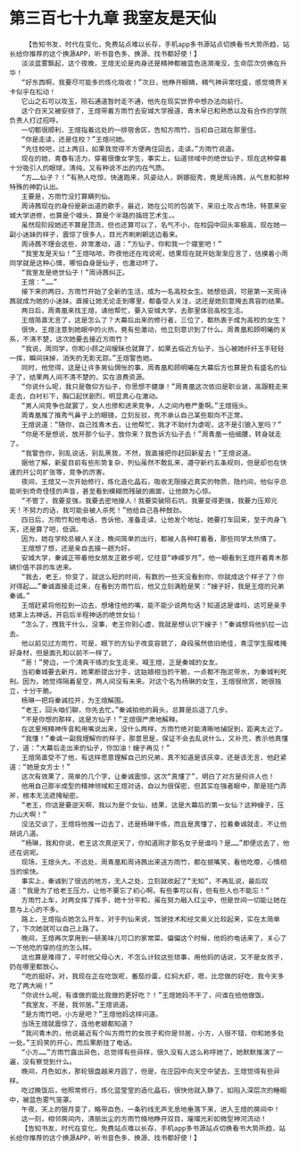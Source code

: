 # 第三百七十九章 我室友是天仙
        【告知书友，时代在变化，免费站点难以长存，手机app多书源站点切换看书大势所趋，站长给你推荐的这个换源APP，听书音色多、换源、找书都好使！】
       淡淡蓝雾飘起，这个夜晚，王煊无论是肉身还是精神都被蓝色涟漪淹没，生命层次仿佛在升华！
       “好东西啊，我要尽可能多的炼化吸收！”次日，他睁开眼睛，精气神异常旺盛，感觉境界关卡似乎在松动！
       它山之石可以攻玉，陨石通道暂时走不通，他先在现实世界中想办法向前行。
       这个白天又被安排了，王煊带着方雨竹去安城大学报道，青木早已和熟悉以及有合作的学院负责人打过招呼。
       一切都很顺利，王煊指着远处的一排宿舍区，告知方雨竹，当初自己就在那里住。
       “你是走读，还是住校？”王煊问她。
       “先住校吧，过上两日，如果我觉得不方便再住回去，走读。”方雨竹说道。
       现在的她，青春有活力，穿着很像女学生，事实上，仙道领域中的绝世仙子，现在这种穿着十分吸引人的眼球，清纯，又有种说不出的内在气质。
       “方……仙子？！”有熟人吃惊，快速跑来，风姿动人，婀娜挺秀，竟是周诗茜，从气息和那种特殊的神韵认出。
       主要是，方雨竹没打算瞒列仙。
       周诗茜现在的身份是新出道的歌手，最近，她在公司的包装下，来旧土攻占市场，特意来安城大学进修，也算是个噱头，算是个半路的插班艺术生。。
       虽然现阶段她还不算是顶流，但也还算可以了，名气不小，在校园中回头率极高，现在她一副小迷妹的样子，震惊了很多人，目光齐刷刷朝这边看来。
       周诗茜不理会这些，非常激动，道：“方仙子，你和我一个寝室吧！”
       “我室友是天仙！”王煊咕哝，昨夜他还在戏说呢，结果现在就开始渐渐应言了，估摸着小周同学就是这种心情，哪怕自身是仙子，也激动坏了。
       “我室友是绝世仙子！”周诗茜纠正。
       王煊：“……”
       接下来的两日，方雨竹开始了全新的生活，成为一名高校女生。她想低调，可是第一天周诗茜就成为她的小迷妹，直接让她无论走到哪里，都备受人关注，这还是她刻意掩去真容的结果。
       两日后，周青凰来找王煊，请他帮忙，要入安城大学，去那里体验高校生活。
       王煊简直无言了，这是怎么了？大幕后出来的修行者，三位了，都热衷于成为高校的女生？
       很快，王煊注意到她眼中的火热，竟有些激动，他立刻意识到了什么。周青凰和顾明曦的关系，不清不楚，这次她要去接近方雨竹？
       “我说，周同学，你和小顾之间暧昧也就算了，如果去临近方仙子，当心被她纤纤玉手轻轻一挥，瞬间抹掉，消失的无影无踪。”王煊警告她。
       同时，他觉得，这是让许多男仙惆怅的事，周青凰和顾明曦在大幕后方也算是负有盛名的仙子了，结果两人间不清不楚的，实在浪费资源。
       “你说什么呢，我只是敬仰方仙子，你思想不健康！”周青凰这次依旧是职业装，高跟鞋走来走去，白衬衫下，胸口起伏剧烈，明显真心在激动。
       “男人间竞争也就罢了，女人也掺和进来竞争，人之间内卷严重啊。”王煊摇头。
       周青凰推了推秀气鼻子上的眼镜，立刻反驳，死不承认自己某些取向不正常。
       王煊说道：“随你，自己找青木去，让他帮忙，我才不助纣为虐呢，这不是引狼入室吗？”
       “你是不是想说，放开那个仙子，放你来？我告诉方仙子去！”周青凰一扭细腰，转身就走了。
       “我警告你，别乱说话，别乱黑我，不然，我直接把你赶回新星去！”王煊说道。
       据他了解，新星目前有些形势复杂，列仙虽然不敢乱来，遵守新约五条规则，但是却也在快速的开公司扩张等，竞争的厉害。
       夜间，王煊又一次开始修行，炼化造化晶石，吸收无限接近真实的物质，隐约间，他似乎总能听到奇奇怪怪的声音，甚至看到模糊而残破的画面，让他颇为心惊。
       “不管了，我要变强，我要去密地接人！我要突破陨石坑，我要变得更强，我要力压郑元天！不努力的话，我可能会被人杀死！”他给自己各种鼓劲。
       四日后，方雨竹和他电话，告诉他，准备走读，让他发个地址，她要打车回来，至于肉身飞天，还是算了吧，低调。
       因为，她在学校总被人关注，晚间简单的出行，都被人各种盯着看，那些同学太热情了。
       王煊想了想，还是亲自去接一趟为好。
       安城大学，秦诚正带着他女朋友正散步呢，忆往昔“峥嵘岁月”，他一眼看到王煊开着青木那辆价值不菲的车进来。
       “我去，老王，你变了，就这么短的时间，有数的一些天没看到你，你就成这个样子了？你对得起……”秦诚直接走过来，在看到方雨竹后，他又立刻满脸是笑：“嫂子好，我是王煊的兄弟秦诚。”
       王煊赶紧将他拉到一边去，想堵住他的嘴，能不能少说两句话？知道这是谁吗，这可是亲手结束上古神话，开启后半程神话的绝世女仙！
       “怎么了，拽我干什么，没事，老王你别心虚，我就是想认识下嫂子！”秦诚想将他扒拉一边去。
       他以前见过方雨竹，可是，眼下的方仙子改变容貌了，身段虽然依旧绝佳，青涩学生服难掩好身材，但是面孔和以前不一样了。
       “哥！”旁边，一个清爽干练的女生走来，喊王煊，正是秦城的女友。
       当初秦城要去新月，她果断提出分手，这姑娘相当的干脆，一点都不拖泥带水，为秦城判死刑。因为，她觉得隔着星空，两人间没有未来。对这个名为杨琳的女生，王煊很欣赏，她很独立，十分干脆。
       杨琳一把将秦诚拉开，为王煊解围。
       “老王，回头咱们聊，你先去忙。”秦诚拍他的肩头，总算是后退了几步。
       “不是你想的那样，这是方仙子！”王煊很严肃地解释。
       在这里用精神传音和用嘴说出来，没什么两样，方雨竹绝对能清晰地捕捉到，距离太近了。
       “我懂！”秦诚一副我理解你的样子，那意思是，保证不会去乱说什么，又补充，表示他真懂了，道：“大幕后走出来的仙子，你加油！嫂子再见！”
       王煊简直受不了他，有这样愿意理解自己的兄弟，真不知道是该庆幸，还是该无言，他赶紧道：“她是女方士！”
       这次有效果了，简单的几个字，让秦诚震惊，这次“真懂了”，明白了对方是何许人也！
       他用自己那半成型的精神领域和王煊对话，自以为很保密，但其实在强者眼中，那是班门弄斧，根本无法遮掩秘密。
       “老王，你这是要逆天啊，我以为是个女仙，结果，这是大幕后的第一女仙？这种嫂子，压力山大啊！”
       没法交谈了，王煊将他推一边去了，还是杨琳干练，而且是真懂了，拉着秦诚就走，不让他胡说八道。
       “杨琳，我和你说，老王这次真逆天了，你知道刚才那名女子是谁吗？是……”即便远去了，他还在说呢。
       现场，王煊头大。不远处，周青凰和周诗茜出来送方雨竹，都在抿嘴笑，看他吃瘪，心情相当的愉快。
       事实上，秦诚到了很远的地方，无人之处，立刻就收起了“无知”，不再乱说，最后叹道：“我是为了给老王压力，让他不要忘了初心啊，有些事可以有，但有些人也不能忘！”
       方雨竹上车，对两女挥了挥手，她十分平和，虽在努力融入红尘中，但是世间一切能让她在意与上心的不多。
       路上，王煊指点她怎么开车，对于列仙来说，驾驶技术和经文奥义比较起来，实在太简单了，下次她就可以自己上路了。
       晚间，王煊再次享用到一顿美味儿可口的家常菜。偏偏这个时候，他妈的电话来了，关心了一下他吃的穿的住的怎么样。
       这也算是难得了，平时他父母心大，不怎么计较这些琐事，用他妈的话说，又不是女孩子，扔在哪里都放心。
       “吃的挺好。对，我现在正在吃饭呢，番茄炒蛋，红焖大虾，嗯，比您做的好吃，我今天多吃了两大碗！”
       “你说什么呢，有谁做的能比我做的更好吃？！”王煊她妈不干了，问谁在给他做饭。
       “我室友，不是，我邻居。”王煊说道。
       “是方雨竹吧，小方是吧？”王煊他妈这样问道。
       当场王煊就震惊了，连他老娘都知道？
       “我问青木的，他说最近有个叫方雨竹的女孩子和你是邻居，小方，人很不错，你和她多处一处。”王妈笑的开心，而后果断挂了电话。
       “小方……”方雨竹露出异色，总觉得有些异样，很久没有人这么称呼她了，她默默推演了一遍，没有察觉到什么。
       晚间，月色如水，那轮银盘越来月圆了，但是，在庄园中向天空中望去，王煊觉得有些异样。
       吃过晚饭后，他照常修行，炼化蓝莹莹的造化晶石，很快他就入静了，如陷入深层次的睡眠中，被蓝色雾气笼罩。
       午夜，天上的银月变了，略带血色，一条钓线无声无息地垂落下来，进入王煊的房间中！
       这一刻，相邻房间内，清丽出尘的方雨竹倏地睁开双目，璀璨光彩如微型神河流动！
       【告知书友，时代在变化，免费站点难以长存，手机app多书源站点切换看书大势所趋，站长给你推荐的这个换源APP，听书音色多、换源、找书都好使！】
